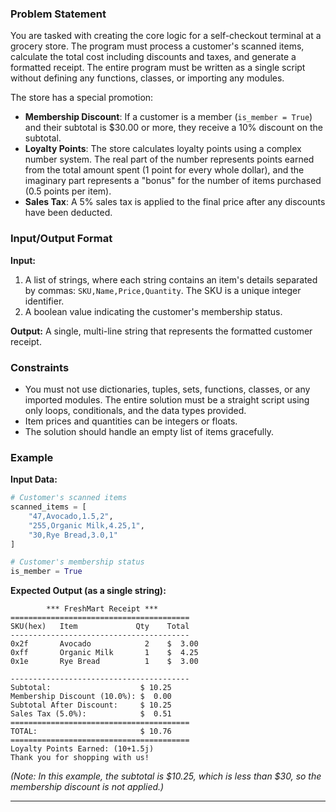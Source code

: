### **Problem Statement**

You are tasked with creating the core logic for a self-checkout terminal at a grocery store. The program must process a customer's scanned items, calculate the total cost including discounts and taxes, and generate a formatted receipt. The entire program must be written as a single script without defining any functions, classes, or importing any modules.

The store has a special promotion:
*   **Membership Discount**: If a customer is a member (`is_member = True`) and their subtotal is \$30.00 or more, they receive a 10% discount on the subtotal.
*   **Loyalty Points**: The store calculates loyalty points using a complex number system. The real part of the number represents points earned from the total amount spent (1 point for every whole dollar), and the imaginary part represents a "bonus" for the number of items purchased (0.5 points per item).
*   **Sales Tax**: A 5% sales tax is applied to the final price after any discounts have been deducted.

### **Input/Output Format**

**Input:**
1.  A list of strings, where each string contains an item's details separated by commas: `SKU,Name,Price,Quantity`. The SKU is a unique integer identifier.
2.  A boolean value indicating the customer's membership status.

**Output:**
A single, multi-line string that represents the formatted customer receipt.

### **Constraints**

*   You must not use dictionaries, tuples, sets, functions, classes, or any imported modules. The entire solution must be a straight script using only loops, conditionals, and the data types provided.
*   Item prices and quantities can be integers or floats.
*   The solution should handle an empty list of items gracefully.

### **Example**

**Input Data:**
```python
# Customer's scanned items
scanned_items = [
    "47,Avocado,1.5,2",
    "255,Organic Milk,4.25,1",
    "30,Rye Bread,3.0,1"
]

# Customer's membership status
is_member = True
```

**Expected Output (as a single string):**
```
        *** FreshMart Receipt ***
========================================
SKU(hex)   Item             Qty    Total
----------------------------------------
0x2f       Avocado            2    $  3.00
0xff       Organic Milk       1    $  4.25
0x1e       Rye Bread          1    $  3.00

----------------------------------------
Subtotal:                    $ 10.25
Membership Discount (10.0%): $  0.00
Subtotal After Discount:     $ 10.25
Sales Tax (5.0%):            $  0.51
========================================
TOTAL:                       $ 10.76
========================================
Loyalty Points Earned: (10+1.5j)
Thank you for shopping with us!
```
*(Note: In this example, the subtotal is $10.25, which is less than $30, so the membership discount is not applied.)*

---